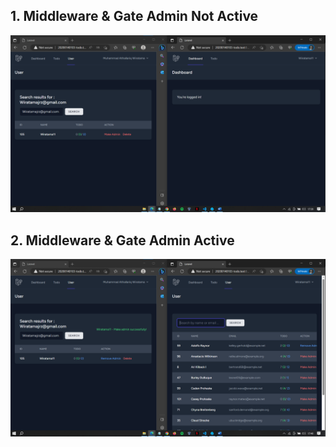 ## 1. Middleware & Gate Admin Not Active
![Alt text](screenshot/Tugas7/Screenshot1.png)

## 2. Middleware & Gate Admin Active
![Alt text](screenshot/Tugas7/Screenshot2.png)
